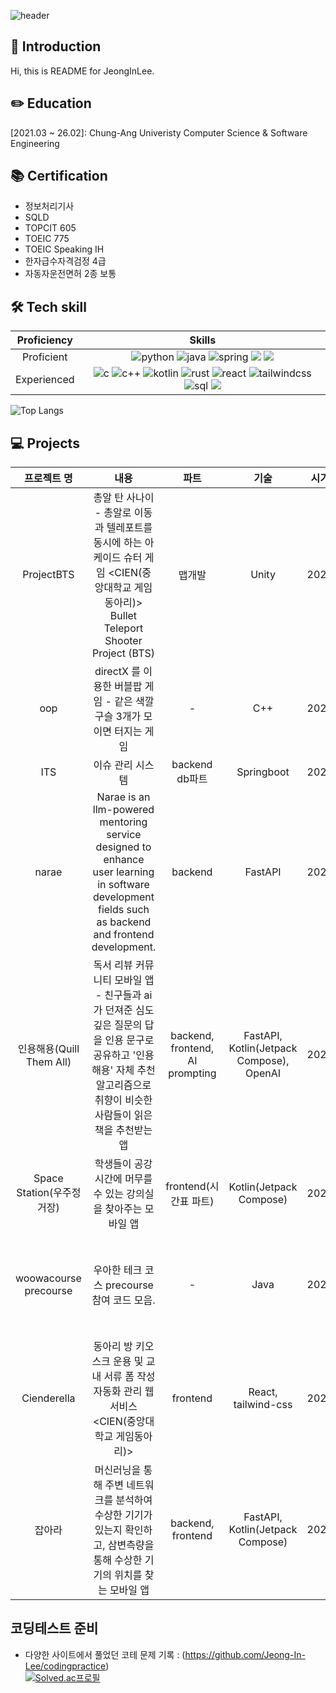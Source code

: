 ![header](https://capsule-render.vercel.app/api?type=waving&color=auto&height=150&section=header&text=JeongIn%20GitHub&fontSize=40&theme=gruvbox_light)

## 👋 Introduction
Hi, this is README for JeongInLee. 

## ✏️ Education
[2021.03 ~ 26.02]: Chung-Ang Univeristy Computer Science & Software Engineering

## 📚 Certification
- 정보처리기사
- SQLD
- TOPCIT 605
- TOEIC 775
- TOEIC Speaking IH
- 한자급수자격검정 4급
- 자동자운전면허 2종 보통

## 🛠️ Tech skill
|Proficiency|Skills|
|:---:|:---:|
Proficient|![python](https://img.shields.io/badge/Python-3776AB?style=for-the-badge&logo=python&logoColor=white) ![java](https://img.shields.io/badge/Java-ED8B00?style=for-the-badge&logo=openjdk&logoColor=white)  ![spring](https://img.shields.io/badge/Spring-6DB33F?style=for-the-badge&logo=spring&logoColor=white) <img src="https://img.shields.io/badge/fastapi-%23009688.svg?&style=for-the-badge&logo=fastapi&logoColor=white" /> <img src="https://img.shields.io/badge/jetpackcompose-%234285F4.svg?&style=for-the-badge&logo=jetpackcompose&logoColor=white" />
Experienced|![c](https://img.shields.io/badge/C-00599C?style=for-the-badge&logo=c&logoColor=white) ![c++](	https://img.shields.io/badge/C%2B%2B-00599C?style=for-the-badge&logo=c%2B%2B&logoColor=white) ![kotlin](https://img.shields.io/badge/Kotlin-0095D5?&style=for-the-badge&logo=kotlin&logoColor=white) ![rust](https://img.shields.io/badge/Rust-000000?style=for-the-badge&logo=rust&logoColor=white) ![react](https://img.shields.io/badge/React-20232A?style=for-the-badge&logo=react&logoColor=61DAFB) ![tailwindcss](https://img.shields.io/badge/Tailwind_CSS-38B2AC?style=for-the-badge&logo=tailwind-css&logoColor=white) ![sql](https://img.shields.io/badge/MySQL-00000F?style=for-the-badge&logo=mysql&logoColor=white)  <img src="https://img.shields.io/badge/Firebase-%23DD2C00.svg?&style=for-the-badge&logo=Firebase&logoColor=white" />

<!-- 언어 사용 통계-->
![Top Langs](https://github-readme-stats.vercel.app/api/top-langs/?username=Jeong-In-Lee&exclude_repo=oop44444444444444,unRootedSample,oop3&layout=compact)

## 💻 Projects
|프로젝트 명|내용|파트|기술|시기|링크|
|:---:|:----------------------------------:|:---:|:---:|:---:|:---:|
|ProjectBTS|총알 탄 사나이 - 총알로 이동과 텔레포트를 동시에 하는 아케이드 슈터 게임 <CIEN(중앙대학교 게임동아리)> Bullet Teleport Shooter Project (BTS)|맵개발|Unity|2021|https://github.com/melunbettle/ProjectBTS|
|oop|directX 를 이용한 버블팝 게임 - 같은 색깔 구슬 3개가 모이면 터지는 게임|-|C++|2022|https://github.com/Jeong-In-Lee/realperfectoop4|
|ITS|이슈 관리 시스템|backend db파트|Springboot|2024|https://github.com/SoftwareEngineering-21/issue_mng_prg|
|narae|Narae is an llm-powered mentoring service designed to enhance user learning in software development fields such as backend and frontend development.|backend|FastAPI|2024|https://github.com/cau-oss-team3/narae-backend|
|인용해용(Quill Them All)|독서 리뷰 커뮤니티 모바일 앱 - 친구들과 ai 가 던져준 심도 깊은 질문의 답을 인용 문구로 공유하고 '인용해용' 자체 추천 알고리즘으로 취향이 비슷한 사람들이 읽은 책을 추천받는 앱|backend, frontend, AI prompting|FastAPI, Kotlin(Jetpack Compose), OpenAI|2024|https://github.com/Capstoneproject-2024/front <br>https://github.com/Capstoneproject-2024/api_server<br>https://github.com/Capstoneproject-2024/useGPT|
|Space Station(우주정거장)|학생들이 공강 시간에 머무를 수 있는 강의실을 찾아주는 모바일 앱|frontend(시간표 파트)|Kotlin(Jetpack Compose)|2024|https://github.com/mobile-dev-2024/Space-station|
|woowacourse precourse|우아한 테크 코스 precourse 참여 코드 모음.|-|Java|2024|https://github.com/Jeong-In-Lee/java-convenience-store-7-Joeng-In-Lee<br>https://github.com/Jeong-In-Lee/java-lotto-7<br>https://github.com/Jeong-In-Lee/java-racingcar-7<br>https://github.com/Jeong-In-Lee/java-calculator-7|
|Cienderella|동아리 방 키오스크 운용 및 교내 서류 폼 작성 자동화 관리 웹 서비스 <CIEN(중앙대학교 게임동아리)>|frontend|React, tailwind-css|2025|https://github.com/Jeong-In-Lee/CIENderellaCopy|
|잡아라|머신러닝을 통해 주변 네트워크를 분석하여 수상한 기기가 있는지 확인하고, 삼변측량을 통해 수상한 기기의 위치를 찾는 모바일 앱|backend, frontend|FastAPI, Kotlin(Jetpack Compose)|2025|https://github.com/2025-Capstone-2/front<br>https://github.com/2025-Capstone-2/backend|

<!-- bts / 객지프 게임 / 소공 / 오픈소스sw / 캡스톤1 / 캡스톤2 / 우주정거장 / 신데렐라 / 우테코sub코스 -->

## 코딩테스트 준비
* 다양한 사이트에서 풀었던 코테 문제 기록 : (https://github.com/Jeong-In-Lee/codingpractice) <br>
[![Solved.ac프로필](http://mazassumnida.wtf/api/v2/generate_badge?boj=abcd355301)](https://solved.ac/abcd355301)

